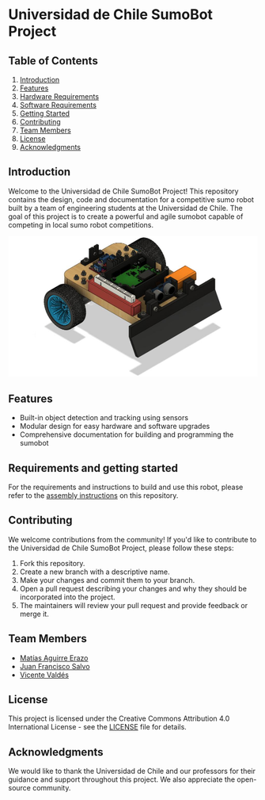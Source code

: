 # Universidad de Chile SumoBot Project

## Table of Contents

1. [Introduction](#introduction)
2. [Features](#features)
3. [Hardware Requirements](#hardware-requirements)
4. [Software Requirements](#software-requirements)
5. [Getting Started](#getting-started)
6. [Contributing](#contributing)
7. [Team Members](#team-members)
8. [License](#license)
9. [Acknowledgments](#acknowledgments)

## Introduction

Welcome to the Universidad de Chile SumoBot Project! This repository contains the design, code and documentation for a competitive sumo robot built by a team of engineering students at the Universidad de Chile. The goal of this project is to create a powerful and agile sumobot capable of competing in local sumo robot competitions.

[![Sumobot](https://github.com/matiasAguirreE/project-sumobot/blob/main/docs/media/sumobot.jpg?raw=true)](https://www.youtube.com/watch?v=oi4M8AJG_24)

## Features

- Built-in object detection and tracking using sensors
- Modular design for easy hardware and software upgrades
- Comprehensive documentation for building and programming the sumobot

## Requirements and getting started

For the requirements and instructions to build and use this robot, please refer to the [assembly instructions](https://github.com/matiasAguirreE/project-sumobot/blob/main/docs/assembly-instructions) on this repository.


## Contributing

We welcome contributions from the community! If you'd like to contribute to the Universidad de Chile SumoBot Project, please follow these steps:

1. Fork this repository.
2. Create a new branch with a descriptive name.
3. Make your changes and commit them to your branch.
4. Open a pull request describing your changes and why they should be incorporated into the project.
5. The maintainers will review your pull request and provide feedback or merge it.

## Team Members

- [Matías Aguirre Erazo](https://github.com/matiasAguirreE)
- [Juan Francisco Salvo](https://github.com/Juan-salvo)
- [Vicente Valdés](https://github.com/vicentevaldes)

## License

This project is licensed under the Creative Commons Attribution 4.0 International License - see the [LICENSE](https://creativecommons.org/licenses/by/4.0/) file for details.

## Acknowledgments

We would like to thank the Universidad de Chile and our professors for their guidance and support throughout this project. We also appreciate the open-source community.
